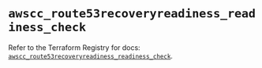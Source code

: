 # `awscc_route53recoveryreadiness_readiness_check`

Refer to the Terraform Registry for docs: [`awscc_route53recoveryreadiness_readiness_check`](https://registry.terraform.io/providers/hashicorp/awscc/0.70.0/docs/resources/route53recoveryreadiness_readiness_check).
